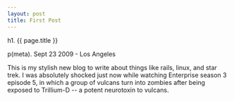 ```yaml
---
layout: post
title: First Post
---
```


h1. {{ page.title }}

p(meta). Sept 23 2009 - Los Angeles

This is my stylish new blog to write about things like rails, linux, and star trek.  I was absolutely shocked just now while watching Enterprise season 3 episode 5, in which a group of vulcans turn into zombies after being exposed to Trillium-D -- a potent neurotoxin to vulcans.


